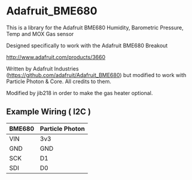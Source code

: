 # Adafruit_BME680

This is a library for the Adafruit BME680 Humidity, Barometric Pressure, Temp and MOX Gas sensor

Designed specifically to work with the Adafruit BME680 Breakout

http://www.adafruit.com/products/3660

Written by Adafruit Industries (https://github.com/adafruit/Adafruit_BME680) but
modified to work with Particle Photon & Core. All credits to them. 

Modified by jib218 in order to make the gas heater optional.

## Example Wiring ( I2C )

| BME680 | Particle Photon |
| --- | ---
| VIN | 3v3
| GND | GND
| SCK | D1
| SDI | D0
